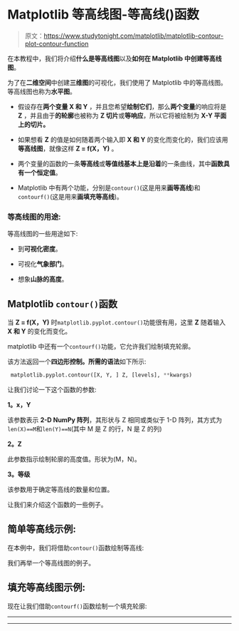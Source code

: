 # Matplotlib 等高线图-等高线()函数

> 原文：<https://www.studytonight.com/matplotlib/matplotlib-contour-plot-contour-function>

在本教程中，我们将介绍**什么是等高线图**以及**如何在 Matplotlib 中创建等高线图**。

为了在**二维空间**中创建**三维图**的可视化，我们使用了 Matplotlib 中的等高线图。等高线图也称为**水平图**。

*   假设存在**两个变量 X 和 Y** ，并且您希望**绘制它们**，那么**两个变量**的响应将是 **Z** ，并且由于**的轮廓**也被称为 **Z 切片**或**等响应**，所以它将被绘制为 **X-Y 平面上的切片。**

*   如果想看 **Z** 的值是如何随着两个输入即 **X 和 Y** 的变化而变化的，我们应该用**等高线图**，就像这样 **Z = f(X，Y)** 。

*   两个变量的函数的一条**等高线**或**等值线基本上是沿着**的一条曲线，其中**函数具有一个恒定值**。

*   Matplotlib 中有两个功能，分别是`contour()`(这是用来**画等高线**)和`contourf()`(这是用来**画填充等高线**)。

### 等高线图的用途:

等高线图的一些用途如下:

*   到**可视化密度**。

*   可视化**气象部门**。

*   想象**山脉的高度**。

## Matplotlib `contour()`函数

当 **Z = f(X，Y)** 时`matplotlib.pyplot.contour()`功能很有用，这里 **Z** 随着输入 **X 和 Y** 的变化而变化。

matplotlib 中还有一个`contourf()`功能，它允许我们绘制填充轮廓。

该方法返回一个**四边形控制。**所需的**语法**如下所示:

```py
 matplotlib.pyplot.contour([X, Y, ] Z, [levels], **kwargs)
```

让我们讨论一下这个函数的参数:

**1。x，Y**

该参数表示 **2-D NumPy 阵列**，其形状与 Z 相同或类似于 1-D 阵列，其方式为`len(X)==M`和`len(Y)==N`(其中 M 是 Z 的行，N 是 Z 的列)

**2。Z**

此参数指示绘制轮廓的高度值。形状为(M，N)。

**3。等级**

该参数用于确定等高线的数量和位置。

让我们来介绍这个函数的一些例子。

## 简单等高线示例:

在本例中，我们将借助`contour()`函数绘制等高线:

我们再举一个等高线图的例子。

## 填充等高线图示例:

现在让我们借助`contourf()`函数绘制一个填充轮廓:

* * *

* * *